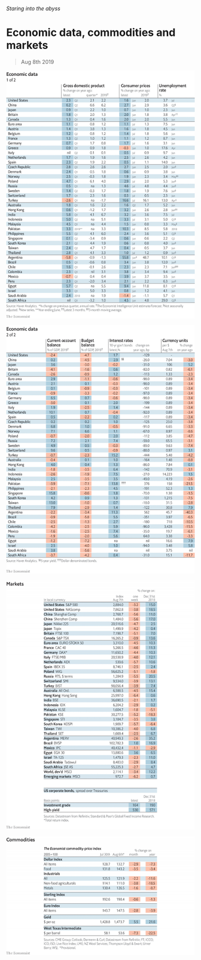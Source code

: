 ###### Staring into the abyss

# Economic data, commodities and markets 

> Aug 8th 2019 

![image](images/20190810_INT101.png) 

![image](images/20190810_INT102.png) 

![image](images/20190810_INT201.png) 

![image](images/20190810_INT401.png) 

